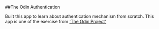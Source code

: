 ##The Odin Authentication

Built this app to learn about authentication mechanism from scratch. This app is one of the exercise from ['The Odin Project'](http://www.theodinproject.com/ruby-on-rails/authentication)
